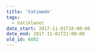 ```yaml
---
title: 'Vatimøde'
tags:
  - Vatiklanet
date_start: 2017-11-01T18:00:00
date_end: 2017-11-01T21:00:00
old_id: 6882
---
```


